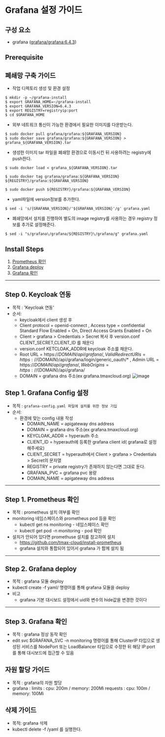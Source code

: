 
# Grafana 설정 가이드

## 구성 요소
* grafana ([grafana/grafana:6.4.3](https://grafana.com/grafana/download))

## Prerequisite


## 폐쇄망 구축 가이드

* 작업 디렉토리 생성 및 환경 설정
```
$ mkdir -p ~/grafana-install
$ export GRAFANA_HOME=~/grafana-install
$ export GRAFANA_VERSION=6.4.3
$ export REGISTRY=registryip:port
$ cd $GRAFANA_HOME
```
* 외부 네트워크 통신이 가능한 환경에서 필요한 이미지를 다운받는다.
```
$ sudo docker pull grafana/grafana:${GRAFANA_VERSION}
$ sudo docker save grafana/grafana:${GRAFANA_VERSION} > grafana_${GRAFANA_VERSION}.tar
```
* 생성한 이미지 tar 파일을 폐쇄망 환경으로 이동시킨 뒤 사용하려는 registry에 push한다.
```
$ sudo docker load < grafana_${GRAFANA_VERSION}.tar

$ sudo docker tag grafana/grafana:${GRAFANA_VERSION} ${REGISTRY}/grafana:${GRAFANA_VERSION}

$ sudo docker push ${REGISTRY}/grafana:${GRAFANA_VERSION}

```
* yaml파일에 version정보를 추가한다.
```
$ sed -i 's/{GRAFANA_VERSION}/'${GRAFANA_VERSION}'/g' grafana.yaml
```

* 폐쇄망에서 설치를 진행하여 별도의 image registry를 사용하는 경우 registry 정보를 추가로 설정해준다.
```
$ sed -i "s/grafana\/grafana/${REGISTRY}\/grafana/g" grafana.yaml		 
```

## Install Steps

1. [Prometheus 확인](https://github.com/tmax-cloud/install-grafana/blob/4.1/README.md#step-1-prometheus-%ED%99%95%EC%9D%B8)
2. [Grafana deploy](https://github.com/tmax-cloud/install-grafana/blob/4.1/README.md#step-2-grafana-deploy)
3. [Grafana 확인](https://github.com/tmax-cloud/install-grafana/blob/4.1/README.md#step-3-grafana-%ED%99%95%EC%9D%B8)	



***

## Step 0. Keycloak 연동
* 목적 : 'Keycloak 연동'
* 순서: 
	* keycloak에서 client 생성 후
	* Client protocol = openid-connect , Access type = confidential Standard Flow Enabled = On, Direct Access Grants Enabled = On
	* Client > grafana > Credentials > Secret 복사 후 version.conf CLIENT_SECRET,CLIENT_ID 를 채운다
	* version.conf KETCLOAK_ADDR에  keycloak 주소를 채운다.
	* Root URL = https://${DOMAIN}/api/grafana/, Valid Redirect URIs = https://${DOMAIN}/api/grafana/login/generic_oauth/* , Admin URL = https://${DOMAIN}/api/grafana/, Web Origins = https://${DOMAIN}/api/grafana/ 
	* DOMAIN = grafana dns 주소(ex grafana.tmaxcloud.org)
![image](https://user-images.githubusercontent.com/66110096/118447268-8a7f3000-b72b-11eb-9bdd-01d4252427c6.png)

## Step 1. Grafana Config 설정

* 목적 : `grafana-config.yaml 파일에 설치를 위한 정보 기입`
* 순서: 
	* 환경에 맞는 config 내용 작성
		* DOMAIN_NAME = apigateway dns address
		* DOMAIN = grafana dns 주소(ex grafana.tmaxcloud.org)
		* KEYCLOAK_ADDR = hyperauth 주소
		* CLIENT_ID = hyperauth에 등록한 grafana client id( grafana로 설정해주세요)
		* CLIENT_SECRET = hyperauth에서 Client > grafana > Credentials > Secret의 문자열
		* REGISTRY = private registry가 존재하지 않는다면 그대로 둔다.
		* GRAFANA_PVC = grafana pvc 용량
		* DOMAIN_NAME = apigateway dns address

***


## Step 1. Prometheus 확인
* 목적 : prometheus 설치 여부를 확인
* monitoring 네임스페이스와 prometheus pod 등을 확인
	* kubectl get ns monitoring - 네임스페이스 확인
	* kubectl get pod -n monitoring - pod 확인
* 설치가 안되어 있다면 promethuse 설치를 참고하여 설치
	* https://github.com/tmax-cloud/install-prometheus
	* grafana 설치와 통합되어 있어서 grafana 가 함께 설치 됨


***

## Step 2. Grafana deploy
* 목적 : grafana 모듈 deploy
* kubectl create -f yaml/ 명령어를 통해 grafana 모듈을 deploy
* 비고
	* grafana 기본 대시보드 설정에서 uid와 변수의 hide값을 변경한 것이다


***


## Step 3. Grafana 확인
* 목적 : grafana 정상 동작 확인
* edit svc $GRAFANA_SVC -n monitoring 명령어를 통해 ClusterIP 타입으로 생성된 서비스를 NodePort 또는 LoadBalancer 타입으로 수정한 뒤 해당 IP:port 를 통해 대시보드에 접근할 수 있음



## 자원 할당 가이드
* 목적 : grafana의 자원 할당
* grafana :
	limits : cpu: 200m / memory: 200Mi
	requests : cpu: 100m / memory: 100Mi

## 삭제 가이드
* 목적: grafana 삭제
* kubectl delete -f /yaml 를 실행한다.

